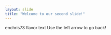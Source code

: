 ```yaml
---
layout: slide
title: "Welcome to our second slide!"
---
```

enchris73 flavor text
Use the left arrow to go back!
